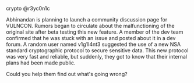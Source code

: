 crypto @r3yc0n1c

Abhinandan is planning to launch a community discussion page for VULNCON. Rumors began to circulate about the malfunctioning of the original site after beta testing this new feature. A member of the dev team confirmed that he was stuck with an issue and posted about it in a dev forum. A random user named v1g1l4nt3 suggested the use of a new NSA standard cryptographic protocol to secure sensitive data. This new protocol was very fast and reliable, but suddenly, they got to know that their internal plans had been made public.

Could you help them find out what's going wrong?
